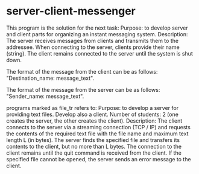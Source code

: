 # server-client-messenger
This program is the solution for the next task:
Purpose: to develop server and client parts for organizing an instant messaging system.
Description: The server receives messages from clients and transmits them to the addressee.
When connecting to the server, clients provide their name (string).
The client remains connected to the server until the system is shut down.

The format of the message from the client can be as follows:
"Destination_name: message_text".

The format of the message from the server can be as follows:
"Sender_name: message_text".

programs marked as file_tr refers to:
Purpose: to develop a server for providing text files. Develop also a client.
Number of students: 2 (one creates the server, the other creates the client).
Description: The client connects to the server via a streaming connection (TCP / IP) and requests the contents of the required text file with the file name and maximum text length L (in bytes).
The server finds the specified file and transfers its contents to the client, but no more than L bytes.
The connection to the client remains until the quit command is received from the client.
If the specified file cannot be opened, the server sends an error message to the client.
